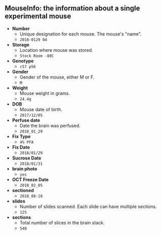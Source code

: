 
## MouseInfo: the information about a single experimental mouse

* __Number__
  - Unique designation for each mouse. The mouse's "name".
  - `2018-0129 04`
* __Storage__
  - Location where mouse was stored.
  - `Stock Room -80C`
* __Genotype__
  - `c57 p56`
* __Gender__
  - Gender of the mouse, either M or F.
  - `M`
* __Weight__
  - Mouse weight in grams.
  - `24.4g`
* __DOB__
  - Mouse date of birth.
  - `2017/12/05`
* __Perfuse date__
  - Date the brain was perfused.
  - `2018_01_29`
* __Fix Type__
  - `4% PFA`
* __Fix Date__
  - `2018/01/29`
* __Sucrose Date__
  - `2018/01/31`
* __brain photo__
  - `yes`
* __OCT Freeze Date__
  - `2018_02_05`
* __sectioned__
  - `2018_08-18`
* __slides__
  - Number of slides scanned. Each slide can have multiple sections.
  - `125`
* __sections__
  - Total number of slices in the brain stack.
  - `540`
		 												
